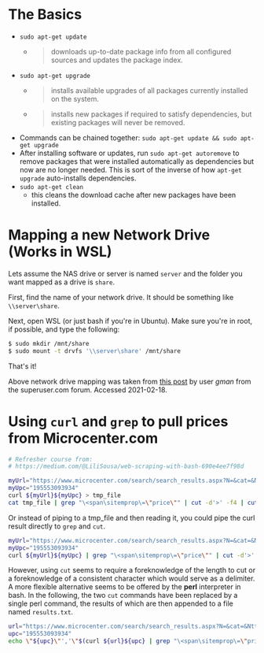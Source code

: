 # The Basics

- `sudo apt-get update` 
  - >downloads up-to-date package info from all configured sources and updates the package index.
- `sudo apt-get upgrade` 
  - >installs available upgrades of all packages currently installed on the system. 
  - >installs new packages if required to satisfy dependencies, but existing packages will never be removed.
- Commands can be chained together: `sudo apt-get update && sudo apt-get upgrade`
- After installing software or updates, run `sudo apt-get autoremove` to remove packages that were installed automatically as dependencies but now are no longer needed. This is sort of the inverse of how `apt-get upgrade` auto-installs dependencies.
- `sudo apt-get clean`
  - this cleans the download cache after new packages have been installed.


# Mapping a new Network Drive (Works in WSL)

Lets assume the NAS drive or server is named `server` and the folder you want mapped as a drive is `share`.

First, find the name of your network drive. It should be something like `\\server\share`.

Next, open WSL (or just bash if you're in Ubuntu). Make sure you're in root, if possible, and type the following:
  ```bash
  $ sudo mkdir /mnt/share
  $ sudo mount -t drvfs '\\server\share' /mnt/share
  ```
That's it! 

Above network drive mapping was taken from [this post](https://superuser.com/questions/1128634/how-to-access-mounted-network-drive-on-windows-linux-subsystem/1261563) by user _gman_ from the superuser.com forum. Accessed 2021-02-18.

# Using `curl` and `grep` to pull prices from Microcenter.com
```bash
# Refresher course from:
# https://medium.com/@LiliSousa/web-scraping-with-bash-690e4ee7f98d

myUrl="https://www.microcenter.com/search/search_results.aspx?N=&cat=&Ntt="
myUpc="195553093934"
curl ${myUrl}${myUpc} > tmp_file
cat tmp_file | grep "\<span\sitemprop\=\"price\"" | cut -d'>' -f4 | cut -d'<' -f1
```

Or instead of piping to a tmp_file and then reading it, you could pipe the curl result directly to `grep` and `cut`.

```bash
myUrl="https://www.microcenter.com/search/search_results.aspx?N=&cat=&Ntt="
myUpc="195553093934"
curl ${myUrl}${myUpc} | grep "\<span\sitemprop\=\"price\"" | cut -d'>' -f4 | cut -d'<' -f1
```

However, using `cut` seems to require a foreknowledge of the length to cut or a foreknowledge of a consistent character which would serve as a delimiter. 
A more flexible alternative seems to be offered by the **perl** interpreter in bash. In the following, the two `cut` commands have been replaced by a single perl command, the results of which are then appended to a file named `results.txt`. 
```bash
url="https://www.microcenter.com/search/search_results.aspx?N=&cat=&Ntt="
upc="195553093934"
echo \"${upc}\"','\"$(curl ${url}${upc} | grep "\<span\sitemprop\=\"price\"" | perl -wlne 'print $1 if /(\d+\.\d+)/')\" >> results.txt
```
